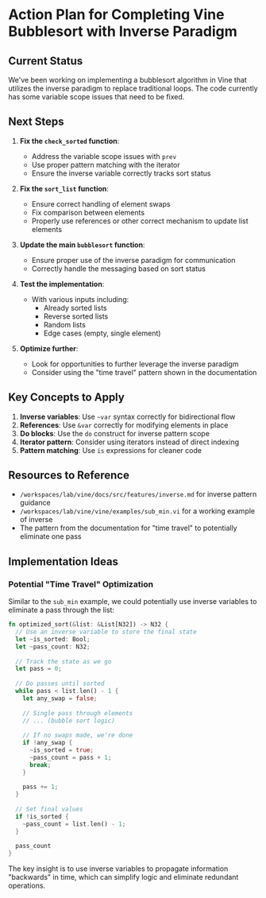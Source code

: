 # Action Plan for Completing Vine Bubblesort with Inverse Paradigm

## Current Status
We've been working on implementing a bubblesort algorithm in Vine that utilizes the inverse paradigm to replace traditional loops. The code currently has some variable scope issues that need to be fixed.

## Next Steps

1. **Fix the `check_sorted` function**:
   - Address the variable scope issues with `prev`
   - Use proper pattern matching with the iterator
   - Ensure the inverse variable correctly tracks sort status

2. **Fix the `sort_list` function**:
   - Ensure correct handling of element swaps
   - Fix comparison between elements
   - Properly use references or other correct mechanism to update list elements

3. **Update the main `bubblesort` function**:
   - Ensure proper use of the inverse paradigm for communication
   - Correctly handle the messaging based on sort status

4. **Test the implementation**:
   - With various inputs including:
     - Already sorted lists
     - Reverse sorted lists
     - Random lists
     - Edge cases (empty, single element)

5. **Optimize further**:
   - Look for opportunities to further leverage the inverse paradigm
   - Consider using the "time travel" pattern shown in the documentation

## Key Concepts to Apply

1. **Inverse variables**: Use `~var` syntax correctly for bidirectional flow
2. **References**: Use `&var` correctly for modifying elements in place
3. **Do blocks**: Use the `do` construct for inverse pattern scope
4. **Iterator pattern**: Consider using iterators instead of direct indexing
5. **Pattern matching**: Use `is` expressions for cleaner code

## Resources to Reference

- `/workspaces/lab/vine/docs/src/features/inverse.md` for inverse pattern guidance
- `/workspaces/lab/vine/vine/examples/sub_min.vi` for a working example of inverse
- The pattern from the documentation for "time travel" to potentially eliminate one pass

## Implementation Ideas

### Potential "Time Travel" Optimization
Similar to the `sub_min` example, we could potentially use inverse variables to eliminate a pass through the list:

```rust
fn optimized_sort(&list: &List[N32]) -> N32 {
  // Use an inverse variable to store the final state
  let ~is_sorted: Bool;
  let ~pass_count: N32;
  
  // Track the state as we go
  let pass = 0;
  
  // Do passes until sorted
  while pass < list.len() - 1 {
    let any_swap = false;
    
    // Single pass through elements
    // ... (bubble sort logic)
    
    // If no swaps made, we're done
    if !any_swap {
      ~is_sorted = true;
      ~pass_count = pass + 1;
      break;
    }
    
    pass += 1;
  }
  
  // Set final values
  if !is_sorted {
    ~pass_count = list.len() - 1;
  }
  
  pass_count
}
```

The key insight is to use inverse variables to propagate information "backwards" in time, which can simplify logic and eliminate redundant operations.